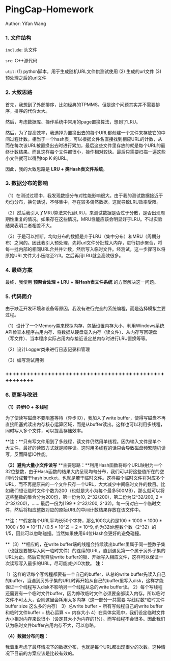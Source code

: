 # PingCap-Homework
Author: Yifan Wang

### 1. 文件结构

`include`: 头文件

`src`: C++源代码

`util`:  (1) python脚本，用于生成随机URL文件供测试使用 (2) 生成的url文件 (3) 预处理之后的url文件



### 2. 大致思路

首先，我想到了外部排序，比如经典的TPMMS。但是这个问题其实并不需要排序，排序的代价太大。

然后，考虑数据库、操作系统中常用的page置换算法，想到了LRU。

然后，为了提高效率，我选择为置换出去的每个URL都创建一个文件来存放它的中间过程计数。相当于一个hash表，可以根据文件名直接找到相应URL的计数，从而在每次该URL被置换出去时进行累加，最后这些文件里存放的就是每个URL的最终计数结果。而且这样每个文件都很小，操作相对较快。最后只需要扫描一遍这些小文件就可以得到top K 的URL。

因此，我的大致思路是 **LRU + 类Hash表文件系统**。



### 3. 数据分布的影响 

（1）在测试过程中，我发现数据分布对性能影响很大。由于我的测试数据接近于均匀分布，换句话说，不够集中，存在较多偶然数据。这就导致LRU效率受限。

（2）然后我引入了MRU算法来代替LRU，来测试数据是否过于分散，是否出现周期性重复的情况。如果存在这些情况，MRU性能应该会明显好于LRU。不过实验结果表明二者相差不大。

（3）于是可以推断，均匀分布的数据是介于LRU（集中分布）和MRU（周期分布）之间的。因此我引入预处理，先将url文件分批载入内存，进行初步聚合，将每一批内部的相同URL合并并计数，然后写入临时文件。经测试，这一步骤可以将原始URL文件大小压缩至2/3。之后再用LRU就会高效很多。



### 4. 最终方案

最终，我使用 **预聚合处理 + LRU + 类Hash表文件系统** 的方案解决这一问题。



### 5. 代码简介

由于缺乏开发环境和设备等原因，我没有进行完全的系统编程，而是选择模拟主要过程。

（1）设计了一个Memory类来模拟内存，包括设置内存大小、利用Windows系统API检查本程序占用内存、将数据从硬盘载入内存（读文件）、从内存写回硬盘（写文件）、当本程序实际占用内存接近设定总内存时进行LRU置换等等。

（2）设计Logger类来进行日志记录和管理

（3）编写测试用例

### +++++++++++++++++++++++++++++++++++++++++++++++++++++

### 6. 更新与改进

**（1）异步IO + 多线程**

为了使读写磁盘不要阻塞等待（异步IO），我加入了write buffer，使得写磁盘不再直接阻塞式读出内存核心运算区域，而是从buffer读出。这样也可以利用多线程，同时写入多个文件，可以提高存储效率。

**注：**只有写文件用到了多线程，读文件仍然用单线程。因为输入文件是单个大文件，最好的读取方式就是顺序读。这时用多线程的话只会导致磁盘频繁随机读写，反而降低IO性能。

**（2）避免大量小文件读写**
**主要思路：**利用Hash函数将每个URL映射为一个32位整数，由于Hash函数的结果大约呈现均匀分布，我们可以将这些值所在的空间均分成若干hash bucket，也就是若干临时文件。这样每个临时文件将对应多个URL，而不再是原来的一个文件只存一个URL，大大减少中间临时文件的数目。比如我们想让临时文件个数为200（也就是大小为每个最多500MB），那么就可以将这些整数的集合分为200份，第一份为[0, 2^32/200)，第二份为[2^32/200, 2 * 2^32/200)，…… 最后一份为[199 * 2^32/200, 2^32)。每一份对应一个临时文件，然后将相应整数对应的原始URL的中间计数结果存放在该文件中。

**注：**假定每个URL平均长50个字符，那么100G大约是100 * 1000 * 1000 * 1000 / 50 = 10^11 / (0.5 * 10^2) = 2 * 10^9, 约为32bit整数个数（2^32）的1/5，因此可以忽略碰撞。当然如果使用64位Hash会更好的避免碰撞。

**（3）**相应的，在write buffer端的线程会持续读出buffer里属于同一整数子集（也就是要被写入同一临时文件）的连续的URL，直到遇见第一个属于另外子集的URL为止。然后它就释放write buffer的锁、开始写入相应文件，这样可以保证一次读写写入最多的URL，尽可能减少IO次数。
**注：**

​	1）这样的话每个写线程都要有一个自己的buffer，从总的write buffer先读入自己的buffer，当遇到另外子集的URL时再开始从自己的buffer里写入disk，这样才能保证一个线程写入disk不影响另一个线程从总的write buffer读。
	2）每个写线程还需要有一个临时文件buffer，因为修改临时文件必须要全部读入内存。所以临时文件不可太大，否则这里会耗用太多内存（这一部分一共需要 写线程数*临时文件buffer size 这么多的内存）
	3）总write buffer + 所有写线程自己的write buffer和临时文件buffer + 核心运算 <= 内存大小
	4）在具体实现中，我们设定临时文件大小相对内存来说很小（设定其大小为内存的1%）。而写线程不会很多。因此我们认为临时文件buffer占用内存不大，可以忽略。

**（4）数据分布问题：**

我着重考虑了最坏情况下的数据分布，也就是每个URL都出现很少的次数。这种情况下目前的方案应该是比较有效的。